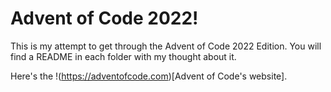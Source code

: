 # Advent of Code 2022!

This is my attempt to get through the Advent of Code 2022 Edition. You will find a README in each folder with my thought about it.

Here's the !(https://adventofcode.com)[Advent of Code's website].
